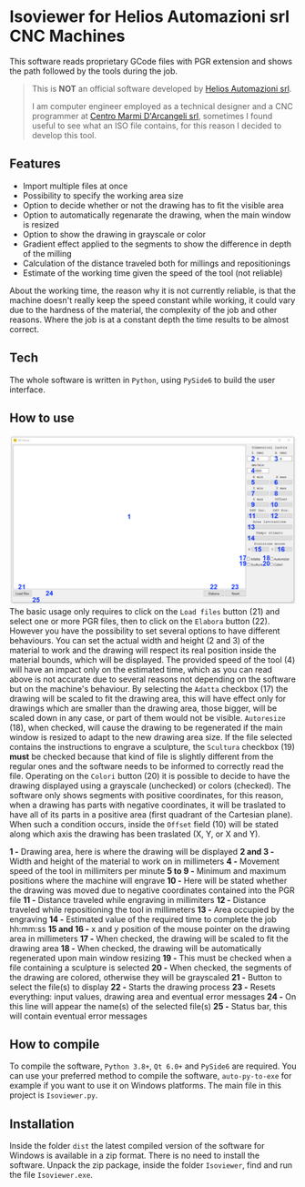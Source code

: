 # Isoviewer for Helios Automazioni srl CNC Machines

This software reads proprietary GCode files with PGR extension and shows the path followed by the tools during the job.

> This is **NOT** an official software developed by [Helios Automazioni srl](https://www.heliosautomazioni.com/it/home-it.html).
>
> I am computer engineer employed as a technical designer and a CNC programmer at [Centro Marmi D'Arcangeli srl](https://www.cmdarcangeli.com), sometimes I found useful to see what an ISO file contains, for this reason I decided to develop this tool.

## Features
- Import multiple files at once
- Possibility to specify the working area size
- Option to decide whether or not the drawing has to fit the visible area
- Option to automatically regenarate the drawing, when the main window is resized
- Option to show the drawing in grayscale or color
- Gradient effect applied to the segments to show the difference in depth of the milling
- Calculation of the distance traveled both for millings and repositionings
- Estimate of the working time given the speed of the tool (not reliable)

About the working time, the reason why it is not currently reliable, is that the machine doesn't really keep the speed constant while working, it could vary due to the hardness of the material, the complexity of the job and other reasons.
Where the job is at a constant depth the time results to be almost correct. 

## Tech
The whole software is written in `Python`, using `PySide6` to build the user interface.

## How to use
![Graphic User Interface](/ui.png)
The basic usage only requires to click on the `Load files` button (21) and select one or more PGR files, then to click on the `Elabora` button (22).
However you have the possibility to set several options to have different behaviours.
You can set the actual width and height (2 and 3) of the material to work and the drawing will respect its real position inside the material bounds, which will be displayed.
The provided speed of the tool (4) will have an impact only on the estimated time, which as you can read above is not accurate due to several reasons not depending on the software but on the machine's behaviour.
By selecting the `Adatta` checkbox (17) the drawing will be scaled to fit the drawing area, this will have effect only for drawings which are smaller than the drawing area, those bigger, will be scaled down in any case, or part of them would not be visible.
`Autoresize` (18), when checked, will cause the drawing to be regenerated if the main window is resized to adapt to the new drawing area size.
If the file selected contains the instructions to engrave a sculpture, the `Scultura` checkbox (19) **must** be checked because that kind of file is slightly different from the regular ones and the software needs to be informed to correctly read the file.
Operating on the `Colori` button (20) it is possible to decide to have the drawing displayed using a grayscale (unchecked) or colors (checked).
The software only shows segments with positive coordinates, for this reason, when a drawing has parts with negative coordinates, it will be traslated to have all of its parts in a positive area (first quadrant of the Cartesian plane). When such a condition occurs, inside the `Offset` field (10) will be stated along which axis the drawing has been traslated (X, Y, or X and Y).

**1 -** Drawing area, here is where the drawing will be displayed
**2 and 3 -** Width and height of the material to work on in millimeters
**4 -** Movement speed of the tool in millimiters per minute
**5 to 9 -** Minimum and maximum positions where the machine will engrave
**10 -** Here will be stated whether the drawing was moved due to negative coordinates contained into the PGR file
**11 -** Distance traveled while engraving in millimiters
**12 -** Distance traveled while repositioning the tool in millimeters
**13 -** Area occupied by the engraving
**14 -** Estimated value of the required time to complete the job hh:mm:ss
**15 and 16 -** x and y position of the mouse pointer on the drawing area in millimeters
**17 -** When checked, the drawing will be scaled to fit the drawing area
**18 -** When checked, the drawing will be automatically regenerated upon main window resizing
**19 -** This must be checked when a file containing a sculpture is selected
**20 -** When checked, the segments of the drawing are colored, otherwise they will be grayscaled
**21 -** Button to select the file(s) to display
**22 -** Starts the drawing process
**23 -** Resets everything: input values, drawing area and eventual error messages
**24 -** On this line will appear the name(s) of the selected file(s) 
**25 -** Status bar, this will contain eventual error messages

## How to compile
To compile the software, `Python 3.8+`, `Qt 6.0+` and `PySide6` are required.
You can use your preferred method to compile the software, `auto-py-to-exe` for example if you want to use it on Windows platforms.
The main file in this project is `Isoviewer.py`.

## Installation
Inside the folder `dist` the latest compiled version of the software for Windows is available in a zip format.
There is no need to install the software.
Unpack the zip package, inside the folder `Isoviewer`, find and run the file `Isoviewer.exe`.